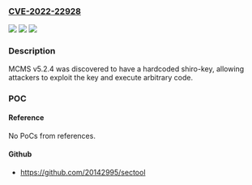 ### [CVE-2022-22928](https://cve.mitre.org/cgi-bin/cvename.cgi?name=CVE-2022-22928)
![](https://img.shields.io/static/v1?label=Product&message=n%2Fa&color=blue)
![](https://img.shields.io/static/v1?label=Version&message=n%2Fa&color=blue)
![](https://img.shields.io/static/v1?label=Vulnerability&message=n%2Fa&color=brighgreen)

### Description

MCMS v5.2.4 was discovered to have a hardcoded shiro-key, allowing attackers to exploit the key and execute arbitrary code.

### POC

#### Reference
No PoCs from references.

#### Github
- https://github.com/20142995/sectool

